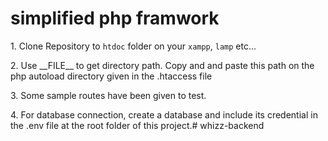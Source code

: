 # simplified php framwork

1\. Clone Repository to `htdoc` folder on your `xampp`, `lamp` etc...

2\. Use \_\_FILE\_\_ to get directory path. Copy and and paste this path on the php autoload directory given in the .htaccess file

3\. Some sample routes have been given to test.

4\. For database connection, create a database and include its credential in the .env file at the root folder of this project.#   w h i z z - b a c k e n d  
 
